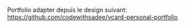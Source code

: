 Portfolio adapter depuis le design suivant: https://github.com/codewithsadee/vcard-personal-portfolio
